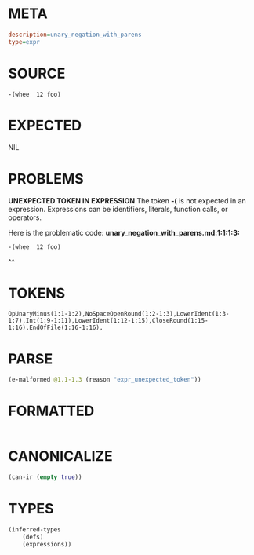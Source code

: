 # META
~~~ini
description=unary_negation_with_parens
type=expr
~~~
# SOURCE
~~~roc
-(whee  12 foo)
~~~
# EXPECTED
NIL
# PROBLEMS
**UNEXPECTED TOKEN IN EXPRESSION**
The token **-(** is not expected in an expression.
Expressions can be identifiers, literals, function calls, or operators.

Here is the problematic code:
**unary_negation_with_parens.md:1:1:1:3:**
```roc
-(whee  12 foo)
```
^^


# TOKENS
~~~zig
OpUnaryMinus(1:1-1:2),NoSpaceOpenRound(1:2-1:3),LowerIdent(1:3-1:7),Int(1:9-1:11),LowerIdent(1:12-1:15),CloseRound(1:15-1:16),EndOfFile(1:16-1:16),
~~~
# PARSE
~~~clojure
(e-malformed @1.1-1.3 (reason "expr_unexpected_token"))
~~~
# FORMATTED
~~~roc

~~~
# CANONICALIZE
~~~clojure
(can-ir (empty true))
~~~
# TYPES
~~~clojure
(inferred-types
	(defs)
	(expressions))
~~~

